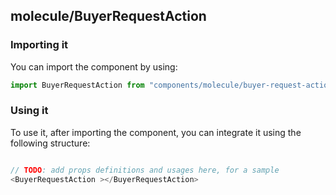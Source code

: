## molecule/BuyerRequestAction

<!-- TODO: add a description here! -->

### Importing it

You can import the component by using:

```js
import BuyerRequestAction from "components/molecule/buyer-request-action";
```

### Using it

To use it, after importing the component, you can integrate it using the following structure:

```js

// TODO: add props definitions and usages here, for a sample
<BuyerRequestAction ></BuyerRequestAction>

```